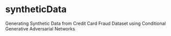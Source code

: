 # syntheticData
Generating Synthetic Data from Credit Card Fraud Dataset using Conditional Generative Adversarial Networks
